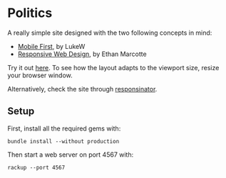 # Politics

A really simple site designed with the two following concepts in mind:

* [Mobile First](http://static.lukew.com/MobileFirst_LukeW.pdf), by LukeW
* [Responsive Web Design](http://www.alistapart.com/articles/responsive-web-design/), by Ethan Marcotte

Try it out [here](http://politica-no-reino-animal.heroku.com/). To see how the layout adapts to the viewport size, resize your browser window.

Alternatively, check the site through [responsinator](http://www.responsinator.com/?scroll=ext&url=politica-no-reino-animal.heroku.com).

## Setup

First, install all the required gems with:

    bundle install --without production

Then start a web server on port 4567 with:

    rackup --port 4567

